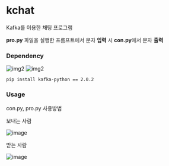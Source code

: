 # kchat
Kafka를 이용한 채팅 프로그램

**pro.py** 파일을 실행한 프롬프트에서 문자 **입력** 시 **con.py**에서 문자 **출력**

### Dependency
![img2](https://img.shields.io/badge/kafka-2.8%20-brightgreen.svg)
![img2](https://img.shields.io/badge/tqdm-4.66.5-blue)
```
pip install kafka-python == 2.0.2
``` 

### Usage
con.py, pro.py 사용방법

보내는 사람

![image](https://github.com/user-attachments/assets/843f2578-1b42-4bc1-a853-b98ee11d914b)

받는 사람

![image](https://github.com/user-attachments/assets/f505d4d0-4ee5-4b2f-8899-5a357bd37796)









